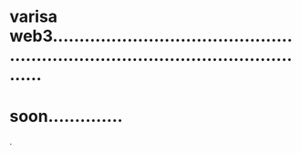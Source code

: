 # varisa web3........................................................................................................
# soon..............
.
